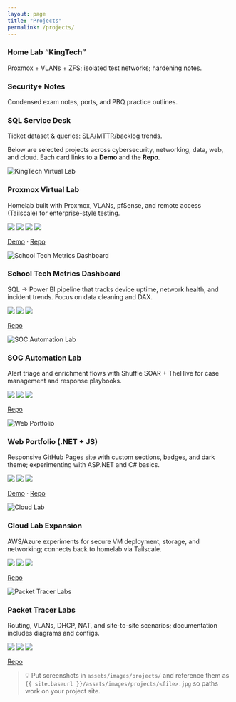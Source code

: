 ```yaml
---
layout: page
title: "Projects"
permalink: /projects/
---
```


### Home Lab “KingTech”
Proxmox + VLANs + ZFS; isolated test networks; hardening notes.

### Security+ Notes
Condensed exam notes, ports, and PBQ practice outlines.

### SQL Service Desk
Ticket dataset & queries: SLA/MTTR/backlog trends.

Below are selected projects across cybersecurity, networking, data, web, and cloud. Each card links to a **Demo** and the **Repo**.

<!-- Project grid -->
<div class="projects-grid">

  <!-- KingTech Virtual Lab -->
  <div class="project-card">
    <img src="{{ site.baseurl }}/assets/images/projects/kingtech-lab.jpg" alt="KingTech Virtual Lab" />
    <h3>Proxmox Virtual Lab</h3>
    <p>Homelab built with Proxmox, VLANs, pfSense, and remote access (Tailscale) for enterprise-style testing.</p>
    <div class="badges">
      <img src="https://img.shields.io/badge/-Proxmox-E57000?style=for-the-badge&logo=Proxmox&logoColor=white" />
      <img src="https://img.shields.io/badge/-pfSense-212121?style=for-the-badge&logo=pfsense&logoColor=white" />
      <img src="https://img.shields.io/badge/-Tailscale-000000?style=for-the-badge&logo=tailscale&logoColor=white" />
      <img src="https://img.shields.io/badge/-VLANs-5B5B5B?style=for-the-badge" />
    </div>
    <p class="links">
      <a href="https://kingtechs.github.io/Kingtechs/" target="_blank">Demo</a> · 
      <a href="https://github.com/Kingtechs/Kingtechs" target="_blank">Repo</a>
    </p>
  </div>

  <!-- School Tech Metrics Dashboard -->
  <div class="project-card">
    <img src="{{ site.baseurl }}/assets/images/projects/tech-metrics.jpg" alt="School Tech Metrics Dashboard" />
    <h3>School Tech Metrics Dashboard</h3>
    <p>SQL → Power BI pipeline that tracks device uptime, network health, and incident trends. Focus on data cleaning and DAX.</p>
    <div class="badges">
      <img src="https://img.shields.io/badge/-Power%20BI-F2C811?style=for-the-badge&logo=powerbi&logoColor=black" />
      <img src="https://img.shields.io/badge/-SQL-336791?style=for-the-badge" />
      <img src="https://img.shields.io/badge/-ETL-444444?style=for-the-badge" />
    </div>
    <p class="links">
      <a href="https://github.com/Kingtechs/Data-Dashboard" target="_blank">Repo</a>
    </p>
  </div>

  <!-- SOC Automation Lab -->
  <div class="project-card">
    <img src="{{ site.baseurl }}/assets/images/projects/soc-automation.jpg" alt="SOC Automation Lab" />
    <h3>SOC Automation Lab</h3>
    <p>Alert triage and enrichment flows with Shuffle SOAR + TheHive for case management and response playbooks.</p>
    <div class="badges">
      <img src="https://img.shields.io/badge/-Shuffle%20SOAR-1C1C1C?style=for-the-badge" />
      <img src="https://img.shields.io/badge/-TheHive-FFB000?style=for-the-badge" />
      <img src="https://img.shields.io/badge/-IR%20Playbooks-5B5B5B?style=for-the-badge" />
    </div>
    <p class="links">
      <a href="https://github.com/Kingtechs" target="_blank">Repo</a>
    </p>
  </div>

  <!-- Web Portfolio (.NET + JS) -->
  <div class="project-card">
    <img src="{{ site.baseurl }}/assets/images/projects/web-portfolio.jpg" alt="Web Portfolio" />
    <h3>Web Portfolio (.NET + JS)</h3>
    <p>Responsive GitHub Pages site with custom sections, badges, and dark theme; experimenting with ASP.NET and C# basics.</p>
    <div class="badges">
      <img src="https://img.shields.io/badge/-.NET-512BD4?style=for-the-badge&logo=dotnet&logoColor=white" />
      <img src="https://img.shields.io/badge/-JavaScript-F7DF1E?style=for-the-badge&logo=javascript&logoColor=black" />
      <img src="https://img.shields.io/badge/-GitHub%20Pages-181717?style=for-the-badge&logo=github&logoColor=white" />
    </div>
    <p class="links">
      <a href="https://kingtechs.github.io/Kingtechs/" target="_blank">Demo</a> · 
      <a href="https://github.com/Kingtechs/Kingtechs" target="_blank">Repo</a>
    </p>
  </div>

  <!-- Cloud Lab Expansion -->
  <div class="project-card">
    <img src="{{ site.baseurl }}/assets/images/projects/cloud-lab.jpg" alt="Cloud Lab" />
    <h3>Cloud Lab Expansion</h3>
    <p>AWS/Azure experiments for secure VM deployment, storage, and networking; connects back to homelab via Tailscale.</p>
    <div class="badges">
      <img src="https://img.shields.io/badge/-AWS-232F3E?style=for-the-badge&logo=amazonaws&logoColor=white" />
      <img src="https://img.shields.io/badge/-Azure-0078D4?style=for-the-badge&logo=microsoftazure&logoColor=white" />
      <img src="https://img.shields.io/badge/-IaC%20(Planned)-5B5B5B?style=for-the-badge" />
    </div>
    <p class="links">
      <a href="https://github.com/Kingtechs" target="_blank">Repo</a>
    </p>
  </div>

  <!-- Packet Tracer Labs -->
  <div class="project-card">
    <img src="{{ site.baseurl }}/assets/images/projects/packet-tracer.jpg" alt="Packet Tracer Labs" />
    <h3>Packet Tracer Labs</h3>
    <p>Routing, VLANs, DHCP, NAT, and site-to-site scenarios; documentation includes diagrams and configs.</p>
    <div class="badges">
      <img src="https://img.shields.io/badge/-Packet%20Tracer-1BA0D7?style=for-the-badge&logo=cisco&logoColor=white" />
      <img src="https://img.shields.io/badge/-Nmap-4682B4?style=for-the-badge" />
      <img src="https://img.shields.io/badge/-Wireshark-007ACC?style=for-the-badge&logo=wireshark&logoColor=white" />
    </div>
    <p class="links">
      <a href="https://github.com/Kingtechs" target="_blank">Repo</a>
    </p>
  </div>

</div>

<!-- Tip for images -->
> 💡 Put screenshots in `assets/images/projects/` and reference them as  
> `{{ site.baseurl }}/assets/images/projects/<file>.jpg` so paths work on your project site.

